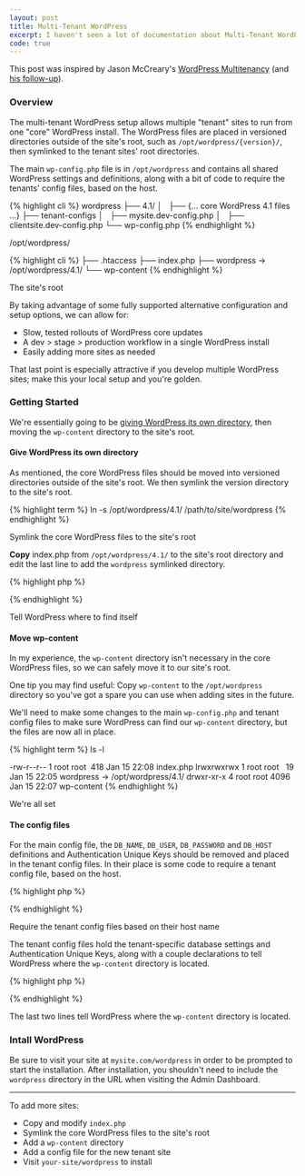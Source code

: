 ```yaml
---
layout: post
title: Multi-Tenant WordPress
excerpt: I haven't seen a lot of documentation about Multi-Tenant WordPress, but I've seen several comments suggesting some have had issues setting everything up, so I've decided to collect my experience here.
code: true
---
```


<p class="note">This post was inspired by Jason McCreary's <a href="http://jason.pureconcepts.net/2012/08/wordpress-multitenancy/">WordPress Multitenancy</a> (and <a href="http://jason.pureconcepts.net/2013/04/updated-wordpress-multitenancy/">his follow-up</a>).</p>

### Overview

The multi-tenant WordPress setup allows multiple "tenant" sites to run from one "core" WordPress install. The WordPress files are placed in versioned directories outside of the site's root, such as <code class="path">/opt/wordpress/{version}/</code>, then symlinked to the tenant sites' root directories.

The main <code class="path">wp-config.php</code> file is in <code class="path">/opt/wordpress</code> and contains all shared WordPress settings and definitions, along with a bit of code to require the tenants' config files, based on the host.

{% highlight cli %}
wordpress
├── 4.1/
│   ├── {... core WordPress 4.1 files ...}
├── tenant-configs
│   ├── mysite.dev-config.php
│   ├── clientsite.dev-config.php
└── wp-config.php
{% endhighlight %}

/opt/wordpress/

{% highlight cli %}
├── .htaccess
├── index.php
├── wordpress -> /opt/wordpress/4.1/
└── wp-content
{% endhighlight %}

The site's root

By taking advantage of some fully supported alternative configuration and setup options, we can allow for:

- Slow, tested rollouts of WordPress core updates
- A dev > stage > production workflow in a single WordPress install
- Easily adding more sites as needed

That last point is especially attractive if you develop multiple WordPress sites; make this your local setup and you're golden.

### Getting Started

We're essentially going to be [giving WordPress its own directory](http://codex.wordpress.org/Giving_WordPress_Its_Own_Directory), then moving the <code class="path">wp-content</code> directory to the site's root.

#### Give WordPress its own directory

As mentioned, the core WordPress files should be moved into versioned directories outside of the site's root. We then symlink the version directory to the site's root.

{% highlight term %}
ln -s /opt/wordpress/4.1/ /path/to/site/wordpress
{% endhighlight %}

Symlink the core WordPress files to the site's root

**Copy** index.php from <code class="path">/opt/wordpress/4.1/</code> to the site's root directory and edit the last line to add the <code class="path">wordpress</code> symlinked directory.

{% highlight php %}
<?php /** Loads the WordPress Environment and Template */
require( dirname( __FILE__ ) . '/wordpress/wp-blog-header.php' ); ?>
{% endhighlight %}

Tell WordPress where to find itself

#### Move wp-content

In my experience, the <code class="path">wp-content</code> directory isn't necessary in the core WordPress files, so we can safely move it to our site's root.

One tip you may find useful: Copy <code class="path">wp-content</code> to the <code class="path">/opt/wordpress</code> directory so you've got a spare you can use when adding sites in the future.

We'll need to make some changes to the main <code class="path">wp-config.php</code> and tenant config files to make sure WordPress can find our <code class="path">wp-content</code> directory, but the files are now all in place.

{% highlight term %}
ls -l

-rw-r--r-- 1 root root  418 Jan 15 22:08 index.php
lrwxrwxrwx 1 root root   19 Jan 15 22:05 wordpress -> /opt/wordpress/4.1/
drwxr-xr-x 4 root root 4096 Jan 15 22:07 wp-content
{% endhighlight %}

We're all set

#### The config files

For the main config file, the `DB_NAME`, `DB_USER`, `DB_PASSWORD` and `DB_HOST` definitions and Authentication Unique Keys should be removed and placed in the tenant config files. In their place is some code to require a tenant config file, based on the host.

{% highlight php %}
<?php // From /opt/wordpress/wp-config.php

// Parse the host to create the tenant's config file path
$server_host = preg_replace('/:.*/', "", $_SERVER['HTTP_HOST']);
$server_host = preg_replace("/[^a-zA-Z0-9.\-]/", "", $server_host);
$host_config_file = '/opt/wordpress/tenant-configs/'.strtolower($server_host).'-config.php';

// Require the tenant's config file
if (file_exists($host_config_file)) {
  require_once($host_config_file);
}
?>
{% endhighlight %}

Require the tenant config files based on their host name

The tenant config files hold the tenant-specific database settings and Authentication Unique Keys, along with a couple declarations to tell WordPress where the <code class="path">wp-content</code> directory is located.

{% highlight php %}
<?php
/**
 * Required by /opt/wordpress/wp-config.php
 */

/** MySQL database name */
define('DB_NAME', 'mydatabase');

/** MySQL database username */
define('DB_USER', 'db_username');

/** MySQL database password */
define('DB_PASSWORD', 'xxxxxxxxxxxx');

/** MySQL hostname */
define('DB_HOST', 'localhost');

// Authentication Unique Keys
define('AUTH_KEY',         'randomString');
define('SECURE_AUTH_KEY',  'randomString');
define('LOGGED_IN_KEY',    'randomString');
define('NONCE_KEY',        'randomString');

// Path to the wp-content directory for this tenant
define('WP_CONTENT_DIR', '/path/to/site/wp-content');
define('WP_CONTENT_URL', 'http://mysite.com/wp-content');

?>
{% endhighlight %}

The last two lines tell WordPress where the <code class="path">wp-content</code> directory is located.

### Intall WordPress

Be sure to visit your site at <code class="path">mysite.com/wordpress</code> in order to be prompted to start the installation. After installation, you shouldn't need to include the <code class="path">wordpress</code> directory in the URL when visiting the Admin Dashboard.

---

To add more sites:

- Copy and modify <code class="path">index.php</code>
- Symlink the core WordPress files to the site's root
- Add a <code class="path">wp-content</code> directory
- Add a config file for the new tenant site
- Visit <code class="path">your-site/wordpress</code> to install
